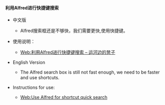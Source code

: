 #### 利用Alfred进行快捷键搜索
- 中文版
	- Alfred搜索框还是不够快，我们需要更快,使用快捷键。
- 使用说明：

	- [Web:利用Alfred进行快捷键搜索 – 运河边的凳子](https://hesperhu.wordpress.com/2019/08/10/alfred/)


- English Version
	- The Alfred search box is still not fast enough, we need to be faster and use shortcuts.
- Instructions for use:
	- [Web:Use Alfred for shortcut quick search](https://huhesper.blogspot.com/2019/08/use-alfred-for-shortcut-quick-search.html)